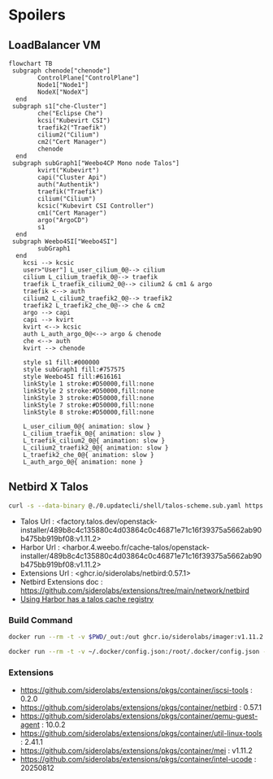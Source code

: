 # Spoilers

## LoadBalancer VM

```mermaid
flowchart TB
 subgraph chenode["chenode"]
        ControlPlane["ControlPlane"]
        Node1["Node1"]
        NodeX["NodeX"]
  end
 subgraph s1["che-Cluster"]
        che("Eclipse Che")
        kcsi("Kubevirt CSI")
        traefik2("Traefik")
        cilium2("Cilium")
        cm2("Cert Manager")
        chenode
  end
 subgraph subGraph1["Weebo4CP Mono node Talos"]
        kvirt("Kubevirt")
        capi("Cluster Api")
        auth("Authentik")
        traefik("Traefik")
        cilium("Cilium")
        kcsic("Kubevirt CSI Controller")
        cm1("Cert Manager")
        argo("ArgoCD")
        s1
  end
 subgraph Weebo4SI["Weebo4SI"]
        subGraph1
  end
    kcsi --> kcsic
    user>"User"] L_user_cilium_0@--> cilium
    cilium L_cilium_traefik_0@--> traefik
    traefik L_traefik_cilium2_0@--> cilium2 & cm1 & argo
    traefik <--> auth
    cilium2 L_cilium2_traefik2_0@--> traefik2
    traefik2 L_traefik2_che_0@--> che & cm2
    argo --> capi
    capi --> kvirt
    kvirt <--> kcsic
    auth L_auth_argo_0@<--> argo & chenode
    che <--> auth
    kvirt --> chenode

    style s1 fill:#000000
    style subGraph1 fill:#757575
    style Weebo4SI fill:#616161
    linkStyle 1 stroke:#D50000,fill:none
    linkStyle 2 stroke:#D50000,fill:none
    linkStyle 3 stroke:#D50000,fill:none
    linkStyle 7 stroke:#D50000,fill:none
    linkStyle 8 stroke:#D50000,fill:none

    L_user_cilium_0@{ animation: slow } 
    L_cilium_traefik_0@{ animation: slow } 
    L_traefik_cilium2_0@{ animation: slow } 
    L_cilium2_traefik2_0@{ animation: slow } 
    L_traefik2_che_0@{ animation: slow } 
    L_auth_argo_0@{ animation: none } 

```

## Netbird X Talos

```bash
curl -s --data-binary @./0.updatecli/shell/talos-scheme.sub.yaml https://factory.talos.dev/schematics
```

- Talos Url : <factory.talos.dev/openstack-installer/489b8c4c135880c4d03864c0c46871e71c16f39375a5662ab90b475bb919bf08:v1.11.2>
- Harbor Url : <harbor.4.weebo.fr/cache-talos/openstack-installer/489b8c4c135880c4d03864c0c46871e71c16f39375a5662ab90b475bb919bf08:v1.11.2>
- Extensions Url : <ghcr.io/siderolabs/netbird:0.57.1>
- Netbird Extensions doc : <https://github.com/siderolabs/extensions/tree/main/network/netbird>
- [Using Harbor has a talos cache registry](https://www.talos.dev/v1.11/talos-guides/configuration/pull-through-cache/)

### Build Command

```bash
docker run --rm -t -v $PWD/_out:/out ghcr.io/siderolabs/imager:v1.11.2 installer --platform=openstack --extra-kernel-arg net.ifnames=0 --system-extension-image ghcr.io/siderolabs/netbird:0.57.1 --system-extension-image ghcr.io/siderolabs/iscsi-tools:v0.2.0 --system-extension-image ghcr.io/siderolabs/qemu-guest-agent:10.0.2 --system-extension-image ghcr.io/siderolabs/util-linux-tools:2.41.1 --system-extension-image ghcr.io/siderolabs/mei:v1.11.2 --system-extension-image ghcr.io/siderolabs/intel-ucode:20250812
```

```bash
docker run --rm -t -v ~/.docker/config.json:/root/.docker/config.json -e DOCKER_CONFIG=/root/.docker -v $PWD/_out:/out harbor.4.weebo.fr/cache-ghub/siderolabs/imager:v1.11.2 installer --platform=openstack --extra-kernel-arg net.ifnames=0 --system-extension-image harbor.4.weebo.fr/cache-ghub/siderolabs/netbird:0.57.1 --system-extension-image harbor.4.weebo.fr/cache-ghub/siderolabs/iscsi-tools:v0.2.0 --system-extension-image harbor.4.weebo.fr/cache-ghub/siderolabs/qemu-guest-agent:10.0.2 --system-extension-image harbor.4.weebo.fr/cache-ghub/siderolabs/util-linux-tools:2.41.1 --system-extension-image harbor.4.weebo.fr/cache-ghub/siderolabs/mei:v1.11.2 --system-extension-image harbor.4.weebo.fr/cache-ghub/siderolabs/intel-ucode:20250812
```

### Extensions

- <https://github.com/siderolabs/extensions/pkgs/container/iscsi-tools> : 0.2.0
- <https://github.com/siderolabs/extensions/pkgs/container/netbird> : 0.57.1
- <https://github.com/siderolabs/extensions/pkgs/container/qemu-guest-agent> : 10.0.2
- <https://github.com/siderolabs/extensions/pkgs/container/util-linux-tools> : 2.41.1
- <https://github.com/siderolabs/extensions/pkgs/container/mei> : v1.11.2
- <https://github.com/siderolabs/extensions/pkgs/container/intel-ucode> : 20250812
